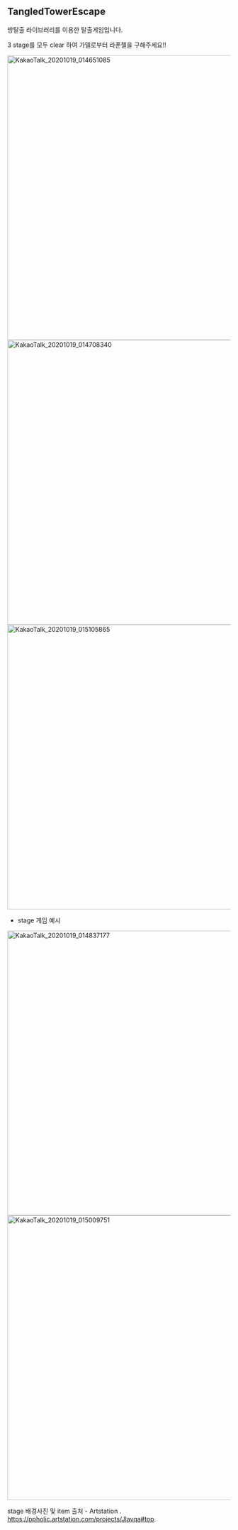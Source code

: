 ## TangledTowerEscape

방탈출 라이브러리를 이용한 탈출게임입니다.

3 stage를 모두 clear 하여 가델로부터 라푼젤을 구해주세요!!

<img width="641" alt="KakaoTalk_20201019_014651085" src="https://user-images.githubusercontent.com/70556633/96374602-ad099480-11ae-11eb-8499-89b3fe1f12ba.png">

<img width="641" alt="KakaoTalk_20201019_014708340" src="https://user-images.githubusercontent.com/70556633/96374606-b0048500-11ae-11eb-8014-f3490f0619bc.png">

<img width="641" alt="KakaoTalk_20201019_015105865" src="https://user-images.githubusercontent.com/70556633/96374619-b692fc80-11ae-11eb-922e-f5bfdb4f46ac.png">




- stage 게임 예시

<img width="641" alt="KakaoTalk_20201019_014837177" src="https://user-images.githubusercontent.com/70556633/96374608-b135b200-11ae-11eb-8d17-bdda5d15e1e6.png">

<img width="641" alt="KakaoTalk_20201019_015009751" src="https://user-images.githubusercontent.com/70556633/96374616-b561cf80-11ae-11eb-8360-fa91362f676f.png">


stage 배경사진 및 item 출처 - Artstation .  https://ppholic.artstation.com/projects/Jlavqa#top.
